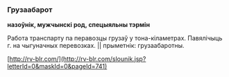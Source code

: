 ### Грузаабарот
**назоўнік, мужчынскі род, спецыяльны тэрмін**

Работа транспарту па перавозцы грузаў у тона-кіламетрах. Павялічыць г. на чыгуначных перевозках. || прыметнік: грузаабаротны.

<a rel="author">[http://rv-blr.com/](http://rv-blr.com/slounik.jsp?letterId=0&maskId=0&pageId=741)</a>

